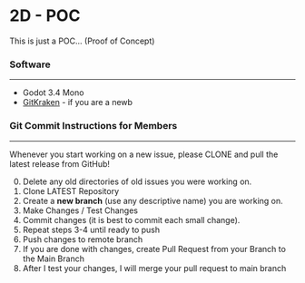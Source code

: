 # 2D - POC
This is just a POC... (Proof of Concept)

### Software
---
* Godot 3.4 Mono  
* [GitKraken](https://www.gitkraken.com) - if you are a newb

### Git Commit Instructions for Members
---
Whenever you start working on a new issue, please CLONE and pull the latest release from GitHub!

0. Delete any old directories of old issues you were working on.
1. Clone LATEST Repository
2. Create a **new branch** (use any descriptive name) you are working on.
3. Make Changes / Test Changes
4. Commit changes (it is best to commit each small change).
5. Repeat steps 3-4 until ready to push
6. Push changes to remote branch
7. If you are done with changes, create Pull Request from your Branch to the Main Branch
8. After I test your changes, I will merge your pull request to main branch